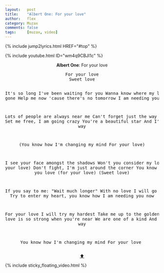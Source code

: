 ```yaml
---
layout:   post
title:    "Albert One: For your love"
author:   flex
category: Muzax
comments: false
tags:     [muzax, video]
---
```


{% include jump2lyrics.html HREF="#top" %}

{% include youtube.html ID="wm4q9CBJI1c" %}

<!-- break -->

<a id="top"></a>
<div id="lyrics"><div class="lyricsheader" style=""><p><center><b>Albert One</b>: For your love</center></p></div>
<center><pre>
For your love
Sweet love

It's so long I've been waiting for you
Wanna know where my love has gone
Help me now 'cause there's no tomorrow
I am needing your love

Lots of people are always near me
Can't forget just the way we were
Set me free, I am going crazy
You're a beautiful star
And I'll find a way

(You know how I'm changing my mind
For your love)

I see your face amongst the shadows
Won't you consider my love (for your love)
Don't fight, I'm just around the corner
You know it's all for you love (for your love)
(Sweet love)

If you say to me: "Wait much longer"
With no love I will go insane
Try to enter my heart, you know how
I am needing you now

For your love I will try my hardest
Take me up to the golden sun
Our love is so strong when you're near
We are one of a kind
And I'll find a way

You know how I'm changing my mind
For your love
</pre>
<a href="#top">⬆</a></center></div>

<div class="sticky_floating_video"></div>
{% include sticky_floating_video.html %}